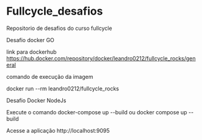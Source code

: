 # Fullcycle_desafios
Repositorio de desafios do curso fullcycle

Desafio docker GO

link para dockerhub https://hub.docker.com/repository/docker/leandro0212/fullcycle_rocks/general

comando de execução da imagem

docker run --rm leandro0212/fullcycle_rocks

Desafio Docker NodeJs

Execute o comando docker-compose up --build ou docker compose up --build

Acesse a aplicação http://localhost:9095

